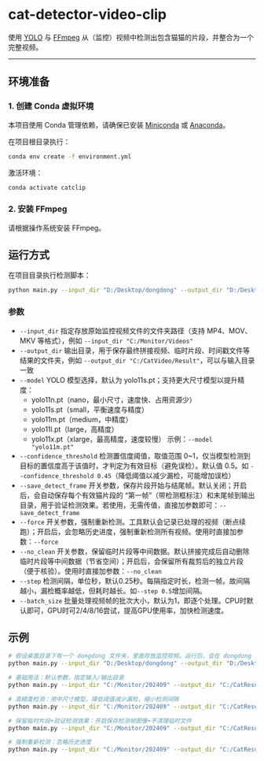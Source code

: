 # cat-detector-video-clip

使用 [YOLO](https://github.com/ultralytics/ultralytics) 与 [FFmpeg](https://ffmpeg.org/) 从（监控）视频中检测出包含猫猫的片段，并整合为一个完整视频。  

---

## 环境准备

### 1. 创建 Conda 虚拟环境
本项目使用 Conda 管理依赖，请确保已安装 [Miniconda](https://docs.conda.io/en/latest/miniconda.html) 或 [Anaconda](https://www.anaconda.com/)。

在项目根目录执行：

```bash
conda env create -f environment.yml
```

激活环境：
```bash
conda activate catclip
```

### 2. 安装 FFmpeg

请根据操作系统安装 FFmpeg。

## 运行方式

在项目目录执行检测脚本：
```bash
python main.py --input_dir "D:/Desktop/dongdong" --output_dir "D:/Desktop/dongdong"
```

### 参数
- `--input_dir` 指定存放原始监控视频文件的文件夹路径（支持 MP4、MOV、MKV 等格式），例如 `--input_dir "C:/Monitor/Videos"`
- `--output_dir`	输出目录，用于保存最终拼接视频、临时片段、时间戳文件等结果的文件夹，例如 `--output_dir "C:/CatVideo/Result"`，可以与输入目录一致
- `--model`	YOLO 模型选择，默认为 yolo11s.pt；支持更大尺寸模型以提升精度：
  - yolo11n.pt（nano，最小尺寸，速度快、占用资源少）
  - yolo11s.pt（small，平衡速度与精度）
  - yolo11m.pt（medium，中精度）
  - yolo11l.pt（large，高精度）
  - yolo11x.pt（xlarge，最高精度，速度较慢）
  示例：`--model "yolo11m.pt"`
- `--confidence_threshold`	检测置信度阈值，取值范围 0~1，仅当模型检测到目标的置信度高于该值时，才判定为有效目标（避免误检）。默认值 0.5。如 `--confidence_threshold 0.45`（降低阈值以减少漏检，可能增加误检）
- `--save_detect_frame`	开关参数，保存片段开始与结尾帧。默认关闭；开启后，会自动保存每个有效猫片段的 “第一帧”（带检测框标注）和末尾帧到输出目录，用于验证检测效果。若使用，无需传值，直接加参数即可：`--save_detect_frame`
- `--force`	开关参数，强制重新检测。工具默认会记录已处理的视频（断点续跑）；开启后，会忽略历史进度，强制重新检测所有视频。使用时直接加参数：`--force`
- `--no_clean`	开关参数，保留临时片段等中间数据。默认拼接完成后自动删除临时片段等中间数据（节省空间）；开启后，会保留所有裁剪后的独立片段（便于核验）。使用时直接加参数：`--no_clean`
- `--step` 检测间隔，单位秒，默认0.25秒。每隔指定时长，检测一帧。故间隔越小，漏检概率越低，但耗时越长。如`--step 0.5`增加间隔。
- `--batch_size` 批量处理视频帧的批次大小，默认为1，即逐个处理。CPU时默认即可，GPU时可2/4/8/16尝试，提高GPU使用率，加快检测速度。

## 示例

```bash
# 假设桌面目录下有一个 dongdong 文件夹，里面存放监控视频。运行后，会在 dongdong 文件夹下生成最终视频（output.mp4）。
python main.py --input_dir "D:/Desktop/dongdong" --output_dir "D:/Desktop/dongdong"

# 基础用法：默认参数，指定输入/输出目录
python main.py --input_dir "C:/Monitor/202409" --output_dir "C:/CatResult"

# 高精度检测：用中尺寸模型，降低阈值减少漏检，缩小检测间隔
python main.py --input_dir "C:/Monitor/202409" --output_dir "C:/CatResult" --model "yolo11m.pt" --confidence_threshold 0.45 --step 0.1

# 保留临时片段+验证检测效果：开启保存检测帧图像+不清理临时文件
python main.py --input_dir "C:/Monitor/202409" --output_dir "C:/CatResult" --save_detect_frame --no_clean

# 强制重新检测：忽略历史进度
python main.py --input_dir "C:/Monitor/202409" --output_dir "C:/CatResult" --force
```
